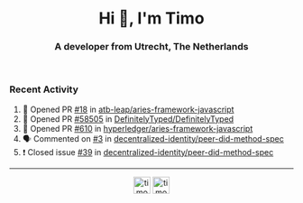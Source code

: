 <h1 align="center">Hi 👋, I'm Timo</h1>
<h3 align="center">A developer from Utrecht, The Netherlands</h3>
<br/>
<!-- https://github.com/rahuldkjain/github-profile-readme-generator --!>

<!--  <p align="left"><img src="https://github-readme-stats.vercel.app/api?username=timoglastra&show_icons=true&count_private=true&" alt="timoglastra" /></p> --!>

<!--
Github language stats
<p align="left"><img src="https://github-readme-stats.vercel.app/api/top-langs/?username=timoglastra&layout=compact" alt="timoglastra" /><p>
-->

<!-- Codestats language stats -->
<!-- <p align="left"><img src="https://codestats-readme.vercel.app/api/top-langs/?username=timoglastra&layout=compact&language_count=12" alt="timoglastra" /><p>    --!>
  
<h3>Recent Activity</h3>

<!--START_SECTION:activity-->
1. 💪 Opened PR [#18](https://github.com/atb-leap/aries-framework-javascript/pull/18) in [atb-leap/aries-framework-javascript](https://github.com/atb-leap/aries-framework-javascript)
2. 💪 Opened PR [#58505](https://github.com/DefinitelyTyped/DefinitelyTyped/pull/58505) in [DefinitelyTyped/DefinitelyTyped](https://github.com/DefinitelyTyped/DefinitelyTyped)
3. 💪 Opened PR [#610](https://github.com/hyperledger/aries-framework-javascript/pull/610) in [hyperledger/aries-framework-javascript](https://github.com/hyperledger/aries-framework-javascript)
4. 🗣 Commented on [#3](https://github.com/decentralized-identity/peer-did-method-spec/issues/3) in [decentralized-identity/peer-did-method-spec](https://github.com/decentralized-identity/peer-did-method-spec)
5. ❗️ Closed issue [#39](https://github.com/decentralized-identity/peer-did-method-spec/issues/39) in [decentralized-identity/peer-did-method-spec](https://github.com/decentralized-identity/peer-did-method-spec)
<!--END_SECTION:activity-->

---

<p align="center">
<a href="https://twitter.com/timoglastra" target="blank"><img align="center" src="https://cdn.jsdelivr.net/npm/simple-icons@3.0.1/icons/twitter.svg" alt="timoglastra" height="30" width="30" /></a>
<a href="https://linkedin.com/in/timoglastra" target="blank"><img align="center" src="https://cdn.jsdelivr.net/npm/simple-icons@3.0.1/icons/linkedin.svg" alt="timoglastra" height="30" width="30" /></a>
</p>



